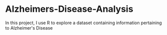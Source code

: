 # Alzheimers-Disease-Analysis
In this project, I use R to explore a dataset containing information pertaining to Alzheimer's Disease
